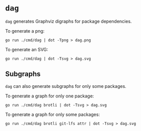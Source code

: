 # `dag`

`dag` generates Graphviz digraphs for package dependencies.

To generate a png:

```
go run ./cmd/dag | dot -Tpng > dag.png
```

To generate an SVG:

```
go run ./cmd/dag | dot -Tsvg > dag.svg
```

## Subgraphs

`dag` can also generate subgraphs for only some packages.

To generate a graph for only one package:

```
go run ./cmd/dag brotli | dot -Tsvg > dag.svg
```

To generate a graph for only some packages:

```
go run ./cmd/dag brotli git-lfs attr | dot -Tsvg > dag.svg
```
